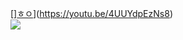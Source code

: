 [][ㅎㅇ](https://www.google.com/url?sa=i&url=https%3A%2F%2Fblankspace-dev.tistory.com%2F200&psig=AOvVaw1K3ov3tHMPSIALYVfA32vs&ust=1616207434378000&source=images&cd=vfe&ved=0CAIQjRxqFwoTCODPm4Kou-8CFQAAAAAdAAAAABAD)](https://youtu.be/4UUYdpEzNs8)  
![](https://www.google.com/url?sa=i&url=https%3A%2F%2Fblankspace-dev.tistory.com%2F200&psig=AOvVaw1K3ov3tHMPSIALYVfA32vs&ust=1616207434378000&source=images&cd=vfe&ved=0CAIQjRxqFwoTCOi2srmou-8CFQAAAAAdAAAAABAD)
